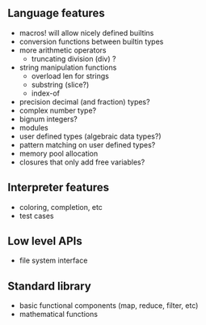 ## Language features
- macros! will allow nicely defined builtins
- conversion functions between builtin types
- more arithmetic operators
    - truncating division (div) ?
- string manipulation functions
    - overload len for strings
    - substring (slice?)
    - index-of
- precision decimal (and fraction) types?
- complex number type?
- bignum integers?
- modules
- user defined types (algebraic data types?)
- pattern matching on user defined types?
- memory pool allocation
- closures that only add free variables?

## Interpreter features
- coloring, completion, etc
- test cases

## Low level APIs
- file system interface

## Standard library
- basic functional components (map, reduce, filter, etc)
- mathematical functions
